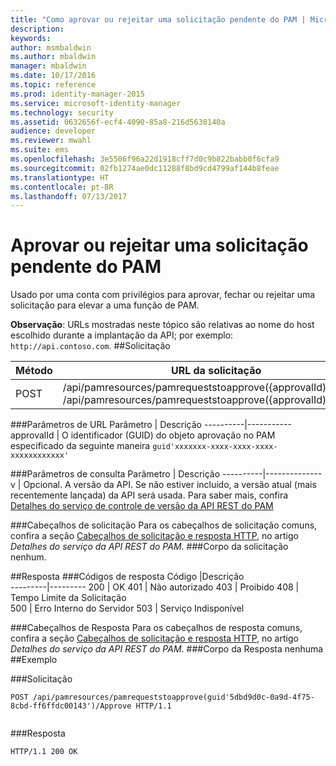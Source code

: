 ```yaml
---
title: "Como aprovar ou rejeitar uma solicitação pendente do PAM | Microsoft Docs"
description: 
keywords: 
author: msmbaldwin
ms.author: mbaldwin
manager: mbaldwin
ms.date: 10/17/2016
ms.topic: reference
ms.prod: identity-manager-2015
ms.service: microsoft-identity-manager
ms.technology: security
ms.assetid: 0632656f-ecf4-4090-85a8-216d5638140a
audience: developer
ms.reviewer: mwahl
ms.suite: ems
ms.openlocfilehash: 3e5506f96a22d1918cff7d0c9b822babb0f6cfa9
ms.sourcegitcommit: 02fb1274ae0dc11288f8bd9cd4799af144b8feae
ms.translationtype: HT
ms.contentlocale: pt-BR
ms.lasthandoff: 07/13/2017
---
```

# <a name="approve-or-reject-a-pending-pam-request"></a>Aprovar ou rejeitar uma solicitação pendente do PAM
Usado por uma conta com privilégios para aprovar, fechar ou rejeitar uma solicitação para elevar a uma função de PAM.

**Observação**: URLs mostradas neste tópico são relativas ao nome do host escolhido durante a implantação da API; por exemplo: `http://api.contoso.com`.
##<a name="request"></a>Solicitação


Método  |URL da solicitação  
---------|---------
POST     |/api/pamresources/pamrequeststoapprove({approvalId)/Approve <br/>/api/pamresources/pamrequeststoapprove({approvalId)/Reject

###<a name="url-parameters"></a>Parâmetros de URL
Parâmetro | Descrição
----------|-----------
approvalId | O identificador (GUID) do objeto aprovação no PAM especificado da seguinte maneira `guid'xxxxxxx-xxxx-xxxx-xxxx-xxxxxxxxxxxx'`

###<a name="query-parameters"></a>Parâmetros de consulta
Parâmetro | Descrição
----------|--------------
v | Opcional. A versão da API. Se não estiver incluído, a versão atual (mais recentemente lançada) da API será usada. Para saber mais, confira [Detalhes do serviço de controle de versão da API REST do PAM](privileged-access-management-rest-api-service-details.md#versioning)


###<a name="request-headers"></a>Cabeçalhos de solicitação
Para os cabeçalhos de solicitação comuns, confira a seção [Cabeçalhos de solicitação e resposta HTTP](privileged-access-management-rest-api-service-details.md#http-request-and-response-headers), no artigo *Detalhes do serviço da API REST do PAM*.
###<a name="request-body"></a>Corpo da solicitação
nenhum.

##<a name="response"></a>Resposta
###<a name="response-codes"></a>Códigos de resposta
Código  |Descrição  
---------|---------
200 | OK
401 | Não autorizado
403 | Proibido
408 | Tempo Limite da Solicitação   
500 | Erro Interno do Servidor
503 | Serviço Indisponível

###<a name="response-headers"></a>Cabeçalhos de Resposta
Para os cabeçalhos de resposta comuns, confira a seção [Cabeçalhos de solicitação e resposta HTTP](privileged-access-management-rest-api-service-details.md#http-request-and-response-headers), no artigo *Detalhes do serviço da API REST do PAM*.
###<a name="response-body"></a>Corpo da Resposta
nenhuma
##<a name="example"></a>Exemplo

###<a name="request"></a>Solicitação
```
POST /api/pamresources/pamrequeststoapprove(guid'5dbd9d0c-0a9d-4f75-8cbd-ff6ffdc00143')/Approve HTTP/1.1


```
###<a name="response"></a>Resposta
```
HTTP/1.1 200 OK

```       
